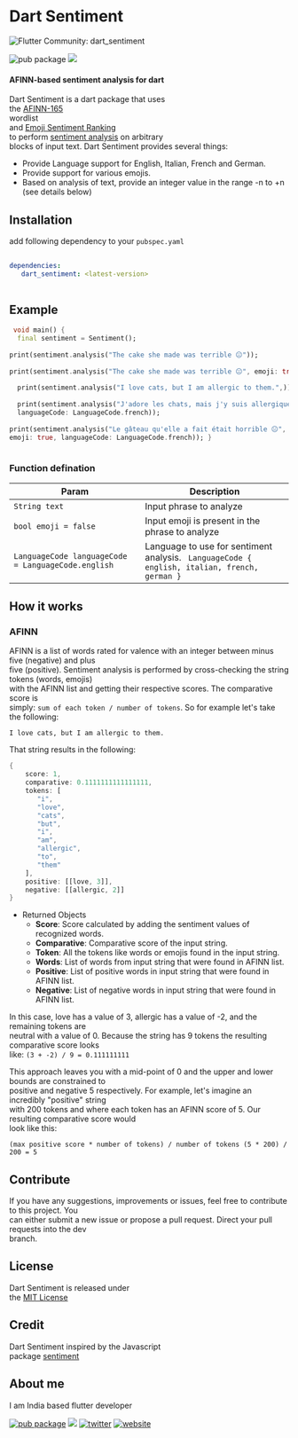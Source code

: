 

# Dart Sentiment

![Flutter Community: dart_sentiment](https://fluttercommunity.dev/_github/header/dart_sentiment)


![pub package](https://img.shields.io/pub/v/dart_sentiment.svg)      ![](https://img.shields.io/badge/PRs-welcome-brightgreen.svg)


#### AFINN-based sentiment analysis for dart

Dart Sentiment is a dart package that uses  
the  [AFINN-165](https://github.com/fnielsen/afinn/blob/master/afinn/data/AFINN-en-165.txt)  
wordlist  
and  [Emoji Sentiment Ranking](https://journals.plos.org/plosone/article?id=10.1371/journal.pone.0144296)  
to perform  [sentiment analysis](https://en.wikipedia.org/wiki/Sentiment_analysis)  on arbitrary  
blocks of input text. Dart Sentiment provides several things:
- Provide Language support for English, Italian, French and German.
- Provide support for various emojis.
- Based on analysis of text, provide an integer value in the range -n to +n (see details below)

## Installation
add following dependency to your `pubspec.yaml`
```yaml  
  
dependencies:    
   dart_sentiment: <latest-version>  
   
 ```   
## Example
```dart import 'package:dart_sentiment/dart_sentiment.dart';    
 void main() {    
  final sentiment = Sentiment();    
    
print(sentiment.analysis("The cake she made was terrible 😐"));    
    
print(sentiment.analysis("The cake she made was terrible 😐", emoji: true));    
    
  print(sentiment.analysis("I love cats, but I am allergic to them.",));    
    
  print(sentiment.analysis("J'adore les chats, mais j'y suis allergique.",    
  languageCode: LanguageCode.french));    
    
print(sentiment.analysis("Le gâteau qu'elle a fait était horrible 😐",    
emoji: true, languageCode: LanguageCode.french)); }  
  
```
### Function defination
Param | Description
-------- | ----- 
`String text` | Input phrase to analyze
`bool emoji = false` | Input emoji is present in the phrase to analyze
`LanguageCode languageCode = LanguageCode.english` |Language to use for sentiment analysis. ` LanguageCode { english, italian, french, german }`

## How it works

### AFINN

AFINN is a list of words rated for valence with an integer between minus five (negative) and plus  
five (positive). Sentiment analysis is performed by cross-checking the string tokens (words, emojis)  
with the AFINN list and getting their respective scores. The comparative score is  
simply:  `sum of each token / number of tokens`. So for example let's take the following:

`I love cats, but I am allergic to them.`

That string results in the following:

```dart    
{
    score: 1, 
	comparative: 0.1111111111111111,    
    tokens: [    
       "i",    
       "love",    
       "cats",    
       "but",    
       "i",    
       "am",    
       "allergic",    
       "to",    
       "them"    
    ],    
    positive: [[love, 3]],    
    negative: [[allergic, 2]]
} 
``` 
- Returned Objects
  - **Score**: Score calculated by adding the sentiment values of recognized words.
  - **Comparative**: Comparative score of the input string.
  - **Token**: All the tokens like words or emojis found in the input string.
  - **Words**: List of words from input string that were found in AFINN list.
  - **Positive**: List of positive words in input string that were found in AFINN list.
  - **Negative**: List of negative words in input string that were found in AFINN list.

In this case, love has a value of 3, allergic has a value of -2, and the remaining tokens are  
neutral with a value of 0. Because the string has 9 tokens the resulting comparative score looks  
like:  `(3 + -2) / 9 = 0.111111111`

This approach leaves you with a mid-point of 0 and the upper and lower bounds are constrained to  
positive and negative 5 respectively. For example, let's imagine an incredibly "positive" string  
with 200 tokens and where each token has an AFINN score of 5. Our resulting comparative score would  
look like this:

``` (max positive score * number of tokens) / number of tokens (5 * 200) / 200 = 5 ```

## Contribute

If you have any suggestions, improvements or issues, feel free to contribute to this project. You  
can either submit a new issue or propose a pull request. Direct your pull requests into the dev  
branch.

## License

Dart Sentiment is released under  
the  [MIT License](https://github.com/akashlilhare/dart_sentiment/blob/main/LICENSE)

## Credit

Dart Sentiment inspired by the Javascript  
package [sentiment](https://www.npmjs.com/package/sentiment)

## About me

I am India based flutter developer

[![pub package](https://img.shields.io/badge/LinkedIn-0077B5?style=for-the-badge&logo=linkedin&logoColor=white)](https://www.linkedin.com/in/akash-lilhare-739a80192)   [![](https://img.shields.io/badge/Gmail-D14836?style=for-the-badge&logo=gmail&logoColor=white)](mailto:akashlilhare14@gmail.com) [![twitter](https://img.shields.io/badge/Twitter-1DA1F2?style=for-the-badge&logo=twitter&logoColor=white)](https://twitter.com/akash__lilhare) [![website](https://img.shields.io/badge/website-000000?style=for-the-badge&logo=About.me&logoColor=white)](https://akash-lilhare.netlify.app)